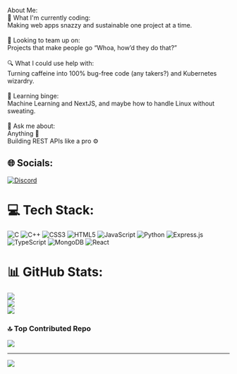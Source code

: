 
About Me:<br>🌌 What I'm currently coding:<br>Making web apps snazzy and sustainable one project at a time.<br><br>🤝 Looking to team up on:<br>Projects that make people go “Whoa, how’d they do that?”<br><br>🔍 What I could use help with:<br>Turning caffeine into 100% bug-free code (any takers?) and Kubernetes wizardry.<br><br>🌱 Learning binge:<br>Machine Learning and NextJS, and maybe how to handle Linux without sweating.<br><br>💬 Ask me about:<br>Anything  🌱<br>Building REST APIs like a pro ⚙️<br>


## 🌐 Socials:
[![Discord](https://img.shields.io/badge/Discord-%237289DA.svg?logo=discord&logoColor=white)](https://discord.gg/panz) 

# 💻 Tech Stack:
![C](https://img.shields.io/badge/c-%2300599C.svg?style=flat&logo=c&logoColor=white) ![C++](https://img.shields.io/badge/c++-%2300599C.svg?style=flat&logo=c%2B%2B&logoColor=white) ![CSS3](https://img.shields.io/badge/css3-%231572B6.svg?style=flat&logo=css3&logoColor=white) ![HTML5](https://img.shields.io/badge/html5-%23E34F26.svg?style=flat&logo=html5&logoColor=white) ![JavaScript](https://img.shields.io/badge/javascript-%23323330.svg?style=flat&logo=javascript&logoColor=%23F7DF1E) ![Python](https://img.shields.io/badge/python-3670A0?style=flat&logo=python&logoColor=ffdd54) ![Express.js](https://img.shields.io/badge/express.js-%23404d59.svg?style=flat&logo=express&logoColor=%2361DAFB) ![TypeScript](https://img.shields.io/badge/typescript-%23007ACC.svg?style=flat&logo=typescript&logoColor=white) ![MongoDB](https://img.shields.io/badge/MongoDB-%234ea94b.svg?style=flat&logo=mongodb&logoColor=white) ![React](https://img.shields.io/badge/react-%2320232a.svg?style=flat&logo=react&logoColor=%2361DAFB)
# 📊 GitHub Stats:
![](https://github-readme-stats.vercel.app/api?username=Panya03&theme=dark&hide_border=true&include_all_commits=true&count_private=false)<br/>
![](https://github-readme-streak-stats.herokuapp.com/?user=Panya03&theme=dark&hide_border=true)<br/>
![](https://github-readme-stats.vercel.app/api/top-langs/?username=Panya03&theme=dark&hide_border=true&include_all_commits=true&count_private=false&layout=compact)

### 🔝 Top Contributed Repo
![](https://github-contributor-stats.vercel.app/api?username=Panya03&limit=5&theme=dark&combine_all_yearly_contributions=true)

---
[![](https://visitcount.itsvg.in/api?id=Panya03&icon=2&color=0)](https://visitcount.itsvg.in)

<!-- Proudly created with GPRM ( https://gprm.itsvg.in ) -->
